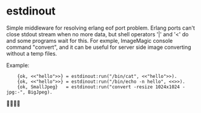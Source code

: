 estdinout
=========

Simple middleware for resolving erlang eof port problem. Erlang ports can't close stdout stream when no more data, but shell operators '|' and '<' do and some programs wait for this. For exmple, ImageMagic console command "convert", and it can be useful for server side image converting without a temp files.

Example:

        {ok, <<"hello">>} = estdinout:run("/bin/cat", <<"hello">>).
        {ok, <<"hello">>} = estdinout:run("/bin/echo -n hello", <<>>).
        {ok, SmallJpeg}   = estdinout:run("convert -resize 1024x1024 - jpg:-", BigJpeg).


:herb::pig2::dash::boom:
